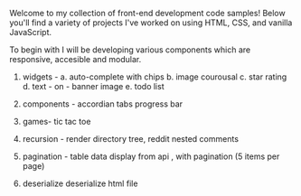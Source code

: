
Welcome to my collection of front-end development code samples! Below you'll find a variety of projects I've worked on using HTML, CSS, and vanilla JavaScript.

To begin with I will be developing various components which are responsive, accesible and modular.

1. widgets -
a. auto-complete with chips 
b. image courousal 
c. star rating 
d. text - on - banner image 
e. todo list

2. components -
   accordian
   tabs
   progress bar

3. games-
    tic tac toe

4. recursion -
    render directory tree, reddit nested comments

6. pagination -
    table data display from api , with pagination (5 items per page)

7. deserialize
     deserialize html file
